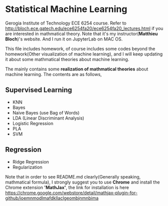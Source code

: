# Statistical Machine Learning

Gerogia Institute of Technology ECE 6254 course. Refer to http://bloch.ece.gatech.edu/ece6254fa20/ece6254fa20_lectures.html
if you are interested in mathmatical theory. Note that it's my instructor(**Matthieu Bloch**)'s website. And I run it on JupyterLab on MAC OS.

This file includes homework, of course includes some codes beyond the homework(Other visualization of machine learning), and I
will keep updating it about some mathmatical theories about machine learning.

The mainly contains some **realization of mathmatical theories** about machine learning. The contents are as follows,
## Supervised Learning
* KNN
* Bayes
* Naive Bayes (use Bag of Words)
* LDA (Linear Discriminant Analysis)
* Logistic Regression
* PLA
* SVM

## Regression
* Ridge Regression
* Regularization


Note that in order to see README.md clearly(Generally speaking, mathmatical formula), I strongly suggest you to use **Chrome** and install the 
Chrome extension **'MathJax'**, the link for installation is here 
https://chrome.google.com/webstore/detail/mathjax-plugin-for-github/ioemnmodlmafdkllaclgeombjnmnbima
